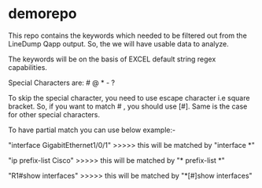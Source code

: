 # demorepo
This repo contains the keywords which needed to be filtered out from the LineDump Qapp output. So, the we will have usable data to analyze.

The keywords will be on the basis of EXCEL default string regex capabilities.

Special Characters are: # @ * - ?

To skip the special character, you need to use escape character i.e square bracket. So, if you want to match # , you should use [#]. Same is the case for other special characters.

To have partial match you can use below example:-

"interface GigabitEthernet1/0/1" >>>>> this will be matched by "interface *"

"ip prefix-list Cisco" >>>>> this will be matched by "* prefix-list *"

"R1#show interfaces" >>>>> this will be matched by "*[#]show interfaces"
